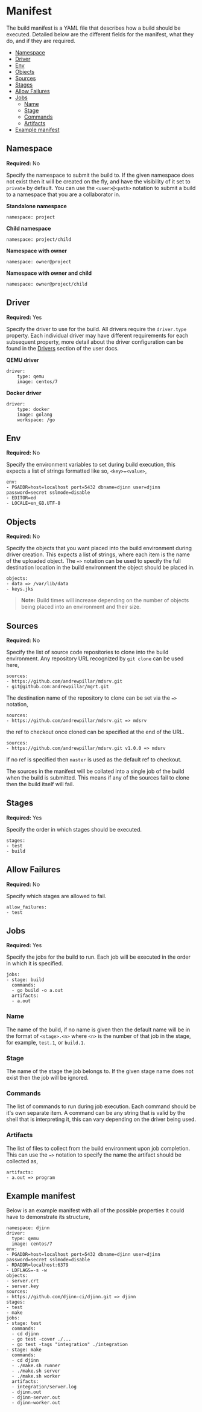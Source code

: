 # Manifest

The build manifest is a YAML file that describes how a build should be executed.
Detailed below are the different fields for the manifest, what they do, and if
they are required.

* [Namespace](#namespace)
* [Driver](#driver)
* [Env](#env)
* [Objects](#objects)
* [Sources](#sources)
* [Stages](#stages)
* [Allow Failures](#allow-failures)
* [Jobs](#jobs)
  * [Name](#name)
  * [Stage](#stage)
  * [Commands](#commands)
  * [Artifacts](#artifacts)
* [Example manifest](#example-manifest)

## Namespace

**Required:** No

Specify the namespace to submit the build to. If the given namespace does not
exist then it will be created on the fly, and have the visibility of it set to
`private` by default. You can use the `<user>@<path>` notation to submit a build
to a namespace that you are a collaborator in.

**Standalone namespace**

    namespace: project

**Child namespace**

    namespace: project/child

**Namespace with owner**

    namespace: owner@project

**Namespace with owner and child**

    namespace: owner@project/child

## Driver

**Required:** Yes

Specify the driver to use for the build. All drivers require the `driver.type`
property. Each individual driver may have different requirements for each
subsequent property, more detail about the driver configuration can be found
in the [Drivers](/user/drivers) section of the user docs.

**QEMU driver**

    driver:
        type: qemu
        image: centos/7

**Docker driver**

    driver:
        type: docker
        image: golang
        workspace: /go

## Env

**Required:** No

Specify the environment variables to set during build execution, this expects
a list of strings formatted like so, `<key>=<value>`,

    env:
    - PGADDR=host=localhost port=5432 dbname=djinn user=djinn password=secret sslmode=disable
    - EDITOR=ed
    - LOCALE=en_GB.UTF-8

## Objects

**Required:** No

Specify the objects that you want placed into the build environment during
driver creation. This expects a list of strings, where each item is the name
of the uploaded object. The `=>` notation can be used to specify the full
destination location in the build environment the object should be placed in.

    objects:
    - data => /var/lib/data
    - keys.jks

>**Note:** Build times will increase depending on the number of objects being
placed into an environment and their size.

## Sources

**Required:** No

Specify the list of source code repositories to clone into the build
environment. Any repository URL recognized by `git clone` can be used here,

    sources:
    - https://github.com/andrewpillar/mdsrv.git
    - git@github.com:andrewpillar/mgrt.git

The destination name of the repository to clone can be set via the `=>`
notation,

    sources:
    - https://github.com/andrewpillar/mdsrv.git => mdsrv

the ref to checkout once cloned can be specified at the end of the URL.

    sources:
    - https://github.com/andrewpillar/mdsrv.git v1.0.0 => mdsrv

If no ref is specified then `master` is used as the default ref to checkout.

The sources in the manifest will be collated into a single job of the build
when the build is submitted. This means if any of the sources fail to clone then
the build itself will fail.

## Stages

**Required:** Yes

Specify the order in which stages should be executed.

    stages:
    - test
    - build

## Allow Failures

**Required:** No

Specify which stages are allowed to fail.

    allow_failures:
    - test

## Jobs

**Required:** Yes

Specify the jobs for the build to run. Each job will be executed in the order
in which it is specified.

    jobs:
    - stage: build
      commands:
      - go build -o a.out
      artifacts:
      - a.out

### Name

The name of the build, if no name is given then the default name will be in the
format of `<stage>.<n>` where `<n>` is the number of that job in the stage, for
example, `test.1`, or `build.1`.

### Stage

The name of the stage the job belongs to. If the given stage name does not exist
then the job will be ignored.

### Commands

The list of commands to run during job execution. Each command should be it's
own separate item. A command can be any string that is valid by the shell that
is interpreting it, this can vary depending on the driver being used.

### Artifacts

The list of files to collect from the build environment upon job completion.
This can use the `=>` notation to specify the name the artifact should be
collected as,

    artifacts:
    - a.out => program

## Example manifest

Below is an example manifest with all of the possible properties it could have
to demonstrate its structure,

    namespace: djinn
    driver:
      type: qemu
      image: centos/7
    env:
    - PGADDR=host=localhost port=5432 dbname=djinn user=djinn password=secret sslmode=disable
    - RDADDR=localhost:6379
    - LDFLAGS=-s -w
    objects:
    - server.crt
    - server.key
    sources:
    - https://github.com/djinn-ci/djinn.git => djinn
    stages:
    - test
    - make
    jobs:
    - stage: test
      commands:
      - cd djinn
      - go test -cover ./...
      - go test -tags "integration" ./integration
    - stage: make
      commands:
      - cd djinn
      - ./make.sh runner
      - ./make.sh server
      - ./make.sh worker
      artifacts:
      - integration/server.log
      - djinn.out
      - djinn-server.out
      - djinn-worker.out
